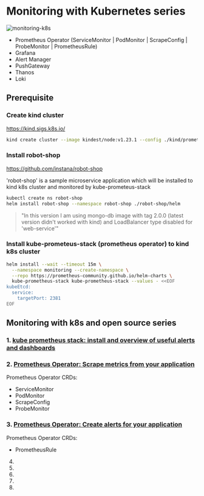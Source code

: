 # Monitoring with Kubernetes series

![monitoring-k8s](images/prometheus-operator/0.png)

  * Prometheus Operator (ServiceMonitor | PodMonitor | ScrapeConfig | ProbeMonitor | PrometheusRule)
  * Grafana
  * Alert Manager
  * PushGateway
  * Thanos
  * Loki


## Prerequisite

### Create kind cluster
https://kind.sigs.k8s.io/

```bash
kind create cluster --image kindest/node:v1.23.1 --config ./kind/prometheus-config.yaml
```

### Install robot-shop

https://github.com/instana/robot-shop

'robot-shop' is a sample microservice application which will be installed to kind k8s cluster and monitored by kube-prometeus-stack 

```bash
kubectl create ns robot-shop
helm install robot-shop --namespace robot-shop ./robot-shop/helm
```

> "In this version I am using mongo-db image with tag 2.0.0 (latest version didn't worked with kind) and LoadBalancer type disabled for 'web-service'"

### Install kube-prometeus-stack (prometheus operator) to kind k8s cluster

```bash
helm install --wait --timeout 15m \
  --namespace monitoring --create-namespace \
  --repo https://prometheus-community.github.io/helm-charts \
  kube-prometheus-stack kube-prometheus-stack --values - <<EOF
kubeEtcd:
  service:
    targetPort: 2381
EOF
```

## Monitoring with k8s and open source series

### 1. [kube prometheus stack: install and overview of useful alerts and dashboards](kube-prometheus-stack-review.md)

### 2. [Prometheus Operator: Scrape metrics from your application](prometheus-operator-metrics.md)
  
  Prometheus Operator CRDs:
  * ServiceMonitor
  * PodMonitor
  * ScrapeConfig 
  * ProbeMonitor

### 3. [Prometheus Operator: Create alerts for your application ](prometheus-operator-alerts.md)
  Prometheus Operator CRDs:
  * PrometheusRule

4.

5.

6.

7.

8.